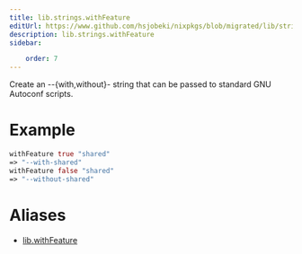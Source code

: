 ```yaml
---
title: lib.strings.withFeature
editUrl: https://www.github.com/hsjobeki/nixpkgs/blob/migrated/lib/strings.nix#L1176C17
description: lib.strings.withFeature
sidebar:

    order: 7
---
```


Create an --{with,without}-<feat> string that can be passed to
standard GNU Autoconf scripts.

# Example

```nix
withFeature true "shared"
=> "--with-shared"
withFeature false "shared"
=> "--without-shared"
```


# Aliases

- [lib.withFeature](/nix-doc-comments/reference/lib/lib-withfeature)


